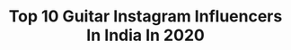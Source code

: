 ---
title: Top 10 Guitar Instagram Influencers In India In 2020
description: >-
  Find top guitar Instagram influencers in India in 2020. Most popular hashtags: #guitar #instagood #love #instagram.
platform: Instagram
profiles:
  - username: "nickhipa"
    fullname: >-
      Nick Hipa
    location: "India"
    followers: 27059
    engagement: 1113
    commentsToLikes: 0.031322
    avatar: "https://scontent-amt2-1.cdninstagram.com/v/t51.2885-19/s320x320/16583282_645797155607086_8498539461762613248_a.jpg?_nc_ht=scontent-amt2-1.cdninstagram.com&_nc_ohc=-PHMr3i7xD4AX-YlFo9&oh=9d429ea7ea77845dc1cc51b8c98468c3&oe=5EBAB259"
    verified: false
    hashtags: "#stevanseagalpone, #blessed"
  - username: "avishek_kc"
    fullname: >-
      Avishek KC
    location: "India"
    followers: 16267
    engagement: 1254
    commentsToLikes: 0.004913
    avatar: "https://scontent-ams4-1.cdninstagram.com/v/t51.2885-19/s320x320/18879841_139516773263358_4175832836013555712_a.jpg?_nc_ht=scontent-ams4-1.cdninstagram.com&_nc_ohc=BUx3zz5aGgsAX_zYJ8g&oh=b2d110049362f841f4763abe4f93959a&oe=5EB88945"
    verified: false
    hashtags: "#coronav, #fuckoffcorona, #metalfromnepal, #underside"
  - username: "arunsharmaax"
    fullname: >-
      Arun Sharma
    location: "India"
    followers: 87292
    engagement: 1430
    commentsToLikes: 0.006644
    avatar: "https://scontent-lhr8-1.cdninstagram.com/v/t51.2885-19/s150x150/81709876_200019444470287_243430594489352192_n.jpg?_nc_ht=scontent-lhr8-1.cdninstagram.com&_nc_ohc=1-BFG6ASsiIAX8blWCI&oh=6dbd21da72a41932c413de827fef11f0&oe=5EBAC611"
    verified: true
    hashtags: "#roadiesauditions, #goals, #mtv, #musicfestival"
  - username: "moseskoul"
    fullname: >-
      Moses
    location: "India"
    followers: 5268
    engagement: 1451
    commentsToLikes: 0.024492
    avatar: "https://scontent-amt2-1.cdninstagram.com/v/t51.2885-19/s320x320/79643940_496178634335836_7511850203876425728_n.jpg?_nc_ht=scontent-amt2-1.cdninstagram.com&_nc_ohc=SUKllZMt4kUAX8Bz1fo&oh=c51d016c719c2ccb803261874eecd6de&oe=5EB7FD94"
    verified: false
    hashtags: "#guitar, #beats, #cashmoney, #rawkstart"
  - username: "vaibhav_y10_"
    fullname: >-
      V A I B H A V • Y A D A V  🔥
    location: "India"
    followers: 9561
    engagement: 1928
    commentsToLikes: 0.057366
    avatar: "https://scontent-ams4-1.cdninstagram.com/v/t51.2885-19/s320x320/88998295_1614081588730283_1956439207706624_n.jpg?_nc_ht=scontent-ams4-1.cdninstagram.com&_nc_ohc=f13QGxpC8Q8AX-SdGC-&oh=b43aa9f94a753c2b7b8c6483b43d8902&oe=5EBB0898"
    verified: false
    hashtags: "#15svines, #makeitviral, #follow4like, #instagood"
  - username: "akshay_pattanshetti_"
    fullname: >-
      AKSHAY PATTANSHETTI
    location: "India"
    followers: 3149
    engagement: 4278
    commentsToLikes: 0.052292
    avatar: "https://instagram.fmba1-1.fna.fbcdn.net/v/t51.2885-19/s320x320/53821054_277082266554742_7180407921241489408_n.jpg?_nc_ht=instagram.fmba1-1.fna.fbcdn.net&_nc_ohc=kEkCtQiTcYMAX9gT0GZ&oh=4383bf6b9f734f352fbbd27fe58bc738&oe=5EA61214"
    verified: false
    hashtags: "#loved, #brodhav, #epic, #valentinesday2020"
  - username: "guitar_artz"
    fullname: >-
      Guitar Artz
    location: "India"
    followers: 34406
    engagement: 1248
    commentsToLikes: 0.018623
    avatar: "https://scontent-lhr8-1.cdninstagram.com/v/t51.2885-19/s320x320/91800648_157439368869451_4082932740645715968_n.jpg?_nc_ht=scontent-lhr8-1.cdninstagram.com&_nc_ohc=Sm6WZvrSjS4AX9uGR7c&oh=2c53fb99192c20b1f16895b9c120f654&oe=5EBB2FAD"
    verified: false
    hashtags: "#guitarshred, #guitarra, #guitarstrings, #guitarstagram"
  - username: "ezra_helios_official"
    fullname: >-
      ezra helios
    location: "India"
    followers: 12969
    engagement: 512
    commentsToLikes: 0.039462
    avatar: "https://scontent-lhr8-1.cdninstagram.com/v/t51.2885-19/s320x320/51304903_394052691380974_6982211780579688448_n.jpg?_nc_ht=scontent-lhr8-1.cdninstagram.com&_nc_ohc=wBkRI-iiNrIAX_cBDhH&oh=a2cab0630f88e1b6c9918b5771f623be&oe=5EBA23EC"
    verified: false
    hashtags: "#heavymetal, #roadtrip, #bassguitar, #india"
  - username: "elvisgab"
    fullname: >-
      Elvis Gabriel
    location: "India"
    followers: 2675
    engagement: 2056
    commentsToLikes: 0.054590
    avatar: "https://scontent-lhr8-1.cdninstagram.com/v/t51.2885-19/s320x320/69617867_521894468577553_1684690330466648064_n.jpg?_nc_ht=scontent-lhr8-1.cdninstagram.com&_nc_ohc=9mAuuKeGEI8AX-WnKQB&oh=d3bc114da6d5a2d72d22dc6cdfde6e88&oe=5EB94D5A"
    verified: false
    hashtags: "#fender, #instamusicians, #popmusic, #suitedup"
  - username: "borjacatanesi"
    fullname: >-
      Borja Catanesi
    location: "India"
    followers: 122665
    engagement: 560
    commentsToLikes: 0.021781
    avatar: "https://scontent-atl3-1.cdninstagram.com/v/t51.2885-19/s320x320/67506694_694596874335138_6039291443485343744_n.jpg?_nc_ht=scontent-atl3-1.cdninstagram.com&_nc_ohc=7XFw06I_mHAAX-rQxHL&oh=0d443241638ebaa131a65c35503e6578&oe=5EBCA1B7"
    verified: false
    hashtags: "#quedateencasa, #livingroomsgottalent, #quarantine, #stayhome"
---